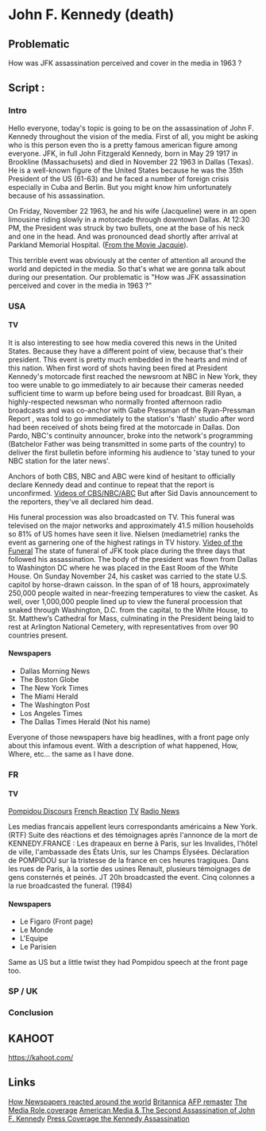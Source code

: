 # John F. Kennedy (death)

## Problematic

How was JFK assassination perceived and cover in the media in 1963 ?

## Script :

### Intro 

Hello everyone, today's topic is going to be on the assassination of John F. Kennedy throughout the vision of the media. 
First of all, you might be asking who is this person even tho is a pretty famous american figure among everyone.
JFK, in full John Fitzgerald Kennedy, born in May 29 1917 in Brookline (Massachusets) and died in November 22 1963 in Dallas (Texas).
He is a well-known figure of the United States because he was the 35th President of the US (61-63) and he faced a number of foreign crisis 
especially in Cuba and Berlin. But you might know him unfortunately because of his assassination.

On Friday, November 22 1963, he and his wife (Jacqueline) were in an open limousine riding slowly in a motorcade through downtown Dallas.  At 12:30 PM, the President was struck by two bullets, one at the base of his neck and one in the head. And was pronounced dead shortly  after arrival at Parkland Memorial Hospital. ([From the Movie Jacquie](https://www.youtube.com/watch?v=gYOJ9mXIapg)).

This terrible event was obviously at the center of attention all around the world and depicted in the media. So that's what we are gonna 
talk about during our presentation. Our problematic is "How was JFK assassination perceived and cover in the media in 1963 ?"

### USA 

#### TV

It is also interesting to see how media covered this news in the United States. Because they have a different point of view, because that's
their president. This event is pretty much embedded in the hearts and mind of this nation. When first word of shots having been fired at President Kennedy's motorcade first reached the newsroom at NBC in New York, they too were unable to go immediately to air because their cameras needed sufficient time to warm up before being used for  broadcast. Bill Ryan, a highly-respected newsman who normally fronted afternoon radio broadcasts and was co-anchor with Gabe Pressman of the Ryan-Pressman  Report , was told to go immediately to the station's 'flash' studio after word had been received of shots being fired at the motorcade in Dallas. Don Pardo, NBC's continuity announcer, broke into the network's programming (Batchelor Father was being transmitted in some parts of the country) to deliver the first bulletin before informing his audience to 'stay tuned to your NBC station for the later news'.

Anchors of both CBS, NBC and ABC were kind of hesitant to officially declare Kennedy dead and continue to repeat that the report is unconfirmed. 
[Videos of CBS/NBC/ABC](https://www.youtube.com/watch?v=oiFwRRfScKc) But after Sid Davis announcement to the reporters, they've all declared him 
dead. 

His funeral procession was also broadcasted on TV. This funeral was televised on the major networks and approximately 41.5 million households so 81% 
of US homes have seen it live. Nielsen (mediametrie) ranks the event as garnering one of the highest ratings in TV history.
[Video of the Funeral](https://www.youtube.com/watch?v=3KJQkn6zUvM&t=1196s)
The state of funeral of JFK took place during the three days that followed his assassination.
The body of the president was flown from Dallas to Washington DC where he was placed in the East Room of the White House. On Sunday November 24, his casket was carried to the state U.S. capitol by horse-drawn caisson. In the span of of 18 hours, approximately 250,000 people waited in near-freezing temperatures to view the casket. As well, over 1,000,000 people lined up to view the funeral procession that snaked through Washington, D.C. from the capital, to the White House, to St. Matthew’s Cathedral for Mass, culminating in the President being laid to rest at Arlington National Cemetery, with representatives from over 90 countries present.

#### Newspapers

- Dallas Morning News 
- The Boston Globe
- The New York Times
- The Miami Herald
- The Washington Post
- Los Angeles Times
- The Dallas Times Herald (Not his name)

Everyone of those newspapers have big headlines, with a front page only about this infamous event.
With a description of what happened, How, Where, etc... the same as I have done.

### FR

#### TV 

[Pompidou Discours](https://www.youtube.com/watch?v=gG9t8Q9Y5Jw)
[French Reaction](https://www.youtube.com/watch?v=GXGXliZeIss&t=61s)
[TV](https://www.ina.fr/ina-eclaire-actu/video/caf90031429/suite-reactions-a-l-assassinat-de-john-fitzgerald-kennedy)
[Radio News](https://www.ina.fr/ina-eclaire-actu/audio/phd86072530/assassinat-de-john-kennedy-president-des-usa-novembre-63)

Les medias francais appellent leurs correspondants américains a New York.(RTF)
Suite des réactions et des témoignages après l'annonce de la mort de KENNEDY.FRANCE : Les drapeaux en berne à Paris, sur les Invalides, l'hôtel de ville, l'ambassade des États Unis, sur les Champs Élysées. Déclaration de POMPIDOU sur la tristesse de la france en ces heures tragiques.
Dans les rues de Paris, à la sortie des usines Renault, plusieurs témoignages de gens consternés et peinés. 
JT 20h broadcasted the event. Cinq colonnes a la rue broadcasted the funeral. (1984)

#### Newspapers

- Le Figaro (Front page)
- Le Monde
- L'Equipe
- Le Parisien

Same as US but a little twist they had Pompidou speech at the front page too.

### SP / UK

### Conclusion 


## KAHOOT

https://kahoot.com/




## Links 

[How Newspapers reacted around the world](https://www.businessinsider.com/jfk-assassination-newspaper-front-pages-2017-10?op=1&r=US&IR=T)
[Britannica](https://www.britannica.com/biography/John-F-Kennedy/Assassination)
[AFP remaster](https://www.youtube.com/watch?v=roI2HV8zygI)
[The Media Role,coverage](https://studycorgi.com/the-medias-role-in-the-jfk-assassination-coverage/)
[American Media & The Second Assassination of John F. Kennedy](https://www.imdb.com/title/tt6670304/)
[Press Coverage the Kennedy Assassination](https://www.pbs.org/wgbh/americanexperience/features/oswald-press-coverage-president-kennedys-assassination/)
